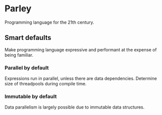 # Parley

Programming language for the 21th century.

## Smart defaults

Make programming language expressive and performant at the expense of being
familiar.

### Parallel by default

Expressions run in parallel, unless there are data dependencies. Determine
size of threadpools during compile time.

### Immutable by default

Data parallelism is largely possible due to immutable data structures.